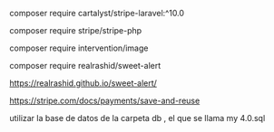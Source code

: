 composer require cartalyst/stripe-laravel:^10.0 

composer require stripe/stripe-php

composer require intervention/image

composer require realrashid/sweet-alert

https://realrashid.github.io/sweet-alert/

https://stripe.com/docs/payments/save-and-reuse

utilizar la base de datos de la carpeta db , el que se llama my 4.0.sql

